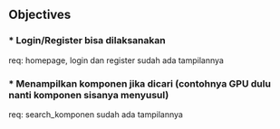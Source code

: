 ## Objectives

### * Login/Register bisa dilaksanakan
req: homepage, login dan register sudah ada tampilannya

### * Menampilkan komponen jika dicari (contohnya GPU dulu nanti komponen sisanya menyusul)
req: search_komponen sudah ada tampilannya
